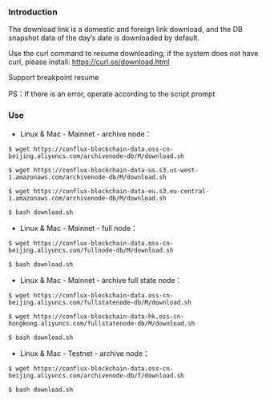### Introduction
The download link is a domestic and foreign link download, and the DB snapshot data of the day’s date is downloaded by default.

Use the curl command to resume downloading, if the system does not have curl, please install: https://curl.se/download.html

Support breakpoint resume

PS：If there is an error, operate according to the script prompt  

### Use
- Linux & Mac - Mainnet - archive node：  
```
$ wget https://conflux-blockchain-data.oss-cn-beijing.aliyuncs.com/archivenode-db/M/download.sh      
```
```
$ wget https://conflux-blockchain-data-us.s3.us-west-1.amazonaws.com/archivenode-db/M/download.sh
```
```
$ wget https://conflux-blockchain-data-eu.s3.eu-central-1.amazonaws.com/archivenode-db/M/download.sh
```
```
$ bash download.sh  
```

- Linux & Mac - Mainnet - full node：  
```
$ wget https://conflux-blockchain-data.oss-cn-beijing.aliyuncs.com/fullnode-db/M/download.sh      
```
```
$ bash download.sh  
```

- Linux & Mac - Mainnet - archive full state node：  
```
$ wget https://conflux-blockchain-data.oss-cn-beijing.aliyuncs.com/fullstatenode-db/M/download.sh   
```
```
$ wget https://conflux-blockchain-data-hk.oss-cn-hongkong.aliyuncs.com/fullstatenode-db/M/download.sh
```
```
$ bash download.sh
```

- Linux & Mac - Testnet - archive node：  
```
$ wget https://conflux-blockchain-data.oss-cn-beijing.aliyuncs.com/archivenode-db/T/download.sh  
```
```
$ bash download.sh
```
